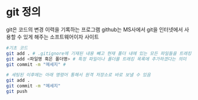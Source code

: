 # git 정의

git은 코드의 변경 이력을 기록하는 프로그램
github는 MS사에서 git을 인터넷에서 사용할 수 있게 해주는 소프트웨어이자 사이트

```bash
#기초 코드
git add . # .gitignore에 기재된 내용 뺴고 현재 폴더 내에 있는 모든 파일들을 트래킹하겠다는 의미
git add <파일명 혹은 폴더명> # 특정 파일이나 폴더를 트래킹 목록에 추가하겠다는 의미
git commit -m "메세지" #
```

```bash
# 세팅된 이후에는 아래 명령어 통해서 원격 저장소로 바로 보낼 수 있음
git add .
git commit -m "메세지"
git push
```
